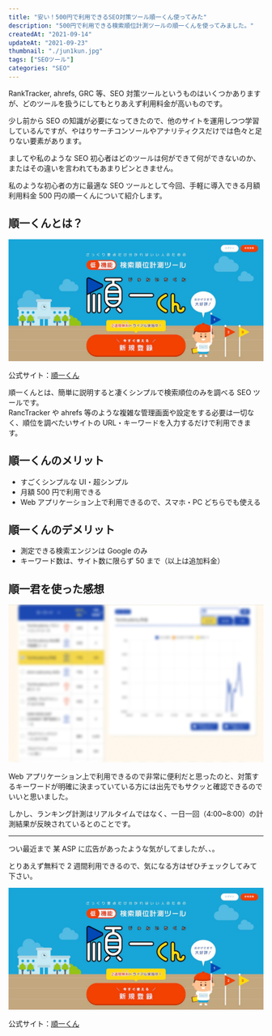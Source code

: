 ```yaml
---
title: "安い！500円で利用できるSEO対策ツール順一くん使ってみた"
description: "500円で利用できる検索順位計測ツールの順一くんを使ってみました。"
createdAt: "2021-09-14"
updateAt: "2021-09-23"
thumbnail: "./jun1kun.jpg"
tags: ["SEOツール"]
categories: "SEO"
---
```


RankTracker, ahrefs, GRC 等、SEO 対策ツールというものはいくつかありますが、どのツールを扱うにしてもとりあえず利用料金が高いものです。

少し前から SEO の知識が必要になってきたので、他のサイトを運用しつつ学習しているんですが、やはりサーチコンソールやアナリティクスだけでは色々と足りない要素があります。

ましてや私のような SEO 初心者はどのツールは何ができて何ができないのか、またはその違いを言われてもあまりピンときません。

私のような初心者の方に最適な SEO ツールとして今回、手軽に導入できる月額利用料金 500 円の順一くんについて紹介します。

## 順一くんとは？

![順一くんとは？](./jun1kun.jpg)

公式サイト：[順一くん](https://jun1kun.com/)

順一くんとは、簡単に説明すると凄くシンプルで検索順位のみを調べる SEO ツールです。  
RancTracker や ahrefs 等のような複雑な管理画面や設定をする必要は一切なく、順位を調べたいサイトの URL・キーワードを入力するだけで利用できます。

## 順一くんのメリット

- すごくシンプルな UI・超シンプル
- 月額 500 円で利用できる
- Web アプリケーション上で利用できるので、スマホ・PC どちらでも使える

## 順一くんのデメリット

- 測定できる検索エンジンは Google のみ
- キーワード数は、サイト数に限らず 50 まで（以上は追加料金）

## 順一君を使った感想

![順一君を使った感想](./jun1kun-02.jpg)

Web アプリケーション上で利用できるので非常に便利だと思ったのと、対策するキーワードが明確に決まっていている方には出先でもサクッと確認できるのでいいと思いました。

しかし、ランキング計測はリアルタイムではなく、一日一回（4:00~8:00）の計測結果が反映されているとのことです。

---

つい最近まで 某 ASP に広告があったような気がしてましたが、、。

とりあえず無料で 2 週間利用できるので、気になる方はぜひチェックしてみて下さい。

![順一くんとは？](./jun1kun.jpg)

公式サイト：[順一くん](https://jun1kun.com/)
